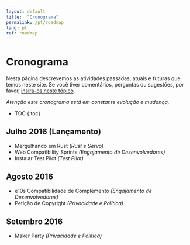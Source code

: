 ```yaml
---
layout: default
title:  "Cronograma"
permalink: /pt/roadmap
lang: pt
ref: roadmap
---
```


# Cronograma

Nesta página descrevemos as atividades passadas, atuais e futuras que temos neste site. Se você tiver comentários, perguntas ou sugestões, por favor, [insira-os neste tópico](https://discourse.mozilla-community.org/t/activate-mozilla-roadmap/10068).

*Atenção este cronograma está em constante evolução e mudança.*

* TOC
{:toc}

## Julho 2016 (Lançamento)

* Mergulhando em Rust *(Rust e Servo)*
* Web Compatibility Sprints *(Engajamento de Desenvolvedores)*
* Instalar Test Pilot *(Test Pilot)*

## Agosto 2016

* e10s Compatibilidade de Complemento *(Engajamento de Desenvolvedores)*
* Petição de Copyright *(Privacidade e Política)*

## Setembro 2016

* Maker Party *(Privacidade e Política)*
